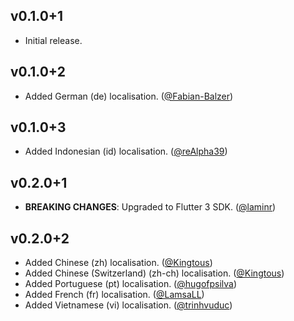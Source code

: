 ## v0.1.0+1
- Initial release.

## v0.1.0+2
- Added German (de) localisation. ([@Fabian-Balzer](https://github.com/Fabian-Balzer))

## v0.1.0+3
- Added Indonesian (id) localisation. ([@reAlpha39](https://github.com/reAlpha39))

## v0.2.0+1
- **BREAKING CHANGES**: Upgraded to Flutter 3 SDK. ([@laminr](https://github.com/laminr))

## v0.2.0+2
- Added Chinese (zh) localisation. ([@Kingtous](https://github.com/Kingtous))
- Added Chinese (Switzerland) (zh-ch) localisation. ([@Kingtous](https://github.com/Kingtous))
- Added Portuguese (pt) localisation. ([@hugofpsilva](https://github.com/hugofpsilva))
- Added French (fr) localisation. ([@LamsaLL](https://github.com/LamsaLL))
- Added Vietnamese (vi) localisation. ([@trinhvuduc](https://github.com/trinhvuduc))
